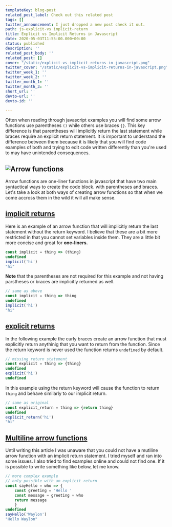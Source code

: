```yaml
---
templateKey: blog-post
related_post_label: Check out this related post
tags: []
twitter_announcement: I just dropped a new post check it out.
path: js-explicit-vs implicit-return
title: Explicit vs Implicit Returns in Javascript
date: 2020-05-03T11:55:00.000+00:00
status: published
description: ''
related_post_body: ''
related_post: []
cover: "/static/explicit-vs-implicit-returns-in-javascript.png"
twitter_cover: "/static/explicit-vs-implicit-returns-in-javascript.png"
twitter_week_1: ''
twitter_week_2: ''
twitter_month_1: ''
twitter_month_3: ''
short_url: ''
devto-url: ''
devto-id: ''

---
```

Often when reading through javascript examples you will find some arrow functions
use parentheses `()` while others use braces `{}`.  This key difference is that
parentheses will implicitly return the last statement while braces require an
explicit return statement.  It is important to understand the difference between
them because it is likely that you will find code examples of both and trying
to edit code written differently than you're used to may have unintended consequences.

## ![Arrow functions](https://waylonwalker.com/explicit-vs-implicit-returns-in-javascript-1.png)

Arrow functions are one-liner functions in javascript that have two main syntactical ways to create the code block.  with parentheses and braces.  Let's take a look at both ways of creating arrow functions so that when we come accross them in the wild it will all make sense.

## [implicit returns](https://waylonwalker.com/explicit-vs-implicit-returns-in-javascript-2.png)

Here is an example of an arrow function that will implicitly return the last
statement without the return keyword.  I believe that these are a bit more restricted
in that you cannot set variables inside  them.  They are a little bit more concise
and great for **one-liners.**

``` javascript
const implicit = thing => (thing)
undefined
implicit('hi')
"hi"
```

**Note** that the parentheses are not required for this example and not having
parstheses or braces are implicitly returned as well.

``` javascript
// same as above
const implicit = thing => thing
undefined
implicit('hi')
"hi"
```

## [explicit returns](https://waylonwalker.com/explicit-vs-implicit-returns-in-javascript-3.png)

In the following example the curly braces create an arrow function that must
explicitly return anythinig that you want to return from the function. Since the
return keyword is never used the function returns `undefined` by default.

``` javascript
// missing return statement
const explicit = thing => {thing}
undefined
explicit('hi')
undefined
```

In this example using the return keyword will cause the function to return `thing`
and behave similarly to our implicit return.

``` javascript
// same as original
const explicit_return = thing => {return thing}
undefined
explicit_return('hi')
"hi"
```

## [Multiline arrow functions](https://waylonwalker.com/explicit-vs-implicit-returns-in-javascript-4.png)

Until writing this article I was unaware that you could not have a mutiline arrow
function with an implicit return statement.  I tried myself and ran into some issues.
I also tried to find examples online and could not find one.  If it is possible to
write something like below, let me know.

``` javascript
// more complex example
// only possible with an explicit return
const sayHello = who => {
    const greeting = 'Hello '
    const message = greeting + who
    return message
    }
undefined
sayHello('Waylon')
"Hello Waylon"
```